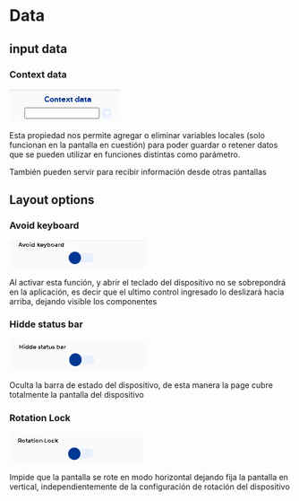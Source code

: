 # Data

## input data

### Context data

![](../../../.gitbook/assets/image%20%28289%29.png)

Esta propiedad nos permite agregar o eliminar variables locales \(solo funcionan en la pantalla en cuestión\) para poder guardar o retener datos que se pueden utilizar en funciones distintas como parámetro.

También pueden servir para recibir información desde otras pantallas

## Layout options

### Avoid keyboard

![](../../../.gitbook/assets/image%20%28290%29.png)

Al activar esta función, y abrir el teclado del dispositivo no se sobrepondrá en la aplicación, es decir que el ultimo control ingresado lo deslizará hacia arriba, dejando visible los componentes

### Hidde status bar

![](../../../.gitbook/assets/image%20%28293%29.png)

Oculta la barra de estado del dispositivo, de esta manera la page cubre totalmente la pantalla del dispositivo

### Rotation Lock

![](../../../.gitbook/assets/image%20%28288%29.png)

Impide que la pantalla se rote en modo horizontal dejando fija la pantalla en vertical, independientemente de la configuración de rotación del dispositivo

